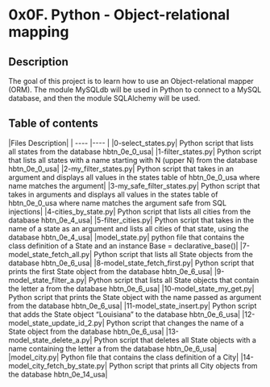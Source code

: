 # 0x0F. Python - Object-relational mapping
## Description
The goal of this project is to learn how to use an Object-relational mapper (ORM). The module MySQLdb will be used in Python to connect to a MySQL database, and then the module SQLAlchemy will be used.

## Table of contents
|Files	Description|
| ---- |---- |
|0-select_states.py|	Python script that lists all states from the database hbtn_0e_0_usa|
|1-filter_states.py|	Python script that lists all states with a name starting with N (upper N) from the database hbtn_0e_0_usa|
|2-my_filter_states.py|	Python script that takes in an argument and displays all values in the states table of hbtn_0e_0_usa where name matches the argument|
|3-my_safe_filter_states.py|	Python script that takes in arguments and displays all values in the states table of hbtn_0e_0_usa where name matches the argument safe from SQL injections|
|4-cities_by_state.py|	Python script that lists all cities from the database hbtn_0e_4_usa|
|5-filter_cities.py|	Python script that takes in the name of a state as an argument and lists all cities of that state, using the database hbtn_0e_4_usa|
|model_state.py|	python file that contains the class definition of a State and an instance Base = declarative_base()|
|7-model_state_fetch_all.py|	Python script that lists all State objects from the database hbtn_0e_6_usa|
|8-model_state_fetch_first.py|	Python script that prints the first State object from the database hbtn_0e_6_usa|
|9-model_state_filter_a.py|	Python script that lists all State objects that contain the letter a from the database hbtn_0e_6_usa|
|10-model_state_my_get.py|	Python script that prints the State object with the name passed as argument from the database hbtn_0e_6_usa|
|11-model_state_insert.py|	Python script that adds the State object “Louisiana” to the database hbtn_0e_6_usa|
|12-model_state_update_id_2.py|	Python script that changes the name of a State object from the database hbtn_0e_6_usa|
|13-model_state_delete_a.py|	Python script that deletes all State objects with a name containing the letter a from the database hbtn_0e_6_usa|
|model_city.py|	Python file that contains the class definition of a City|
|14-model_city_fetch_by_state.py|	Python script that prints all City objects from the database hbtn_0e_14_usa|
